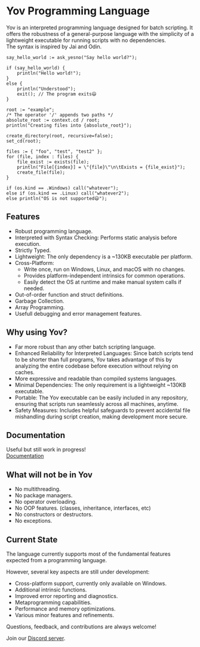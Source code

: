 # Yov Programming Language

Yov is an interpreted programming language designed for batch scripting.
It offers the robustness of a general-purpose language with the simplicity of a lightweight executable for running scripts with no dependencies.<br>
The syntax is inspired by Jai and Odin.

```yov
say_hello_world := ask_yesno("Say hello world?");

if (say_hello_world) {
    println("Hello world!");
}
else {
    println("Understood");
    exit(); // The program exits😃
}

root := "example";
/* The operator '/' appends two paths */
absolute_root := context.cd / root;
println("Creating files into {absolute_root}");

create_directory(root, recursive=false);
set_cd(root);

files := { "foo", "test", "test2" };
for (file, index : files) {
    file_exist := exists(file);
    println("File[{index}] = \"{file}\"\n\tExists = {file_exist}");
    create_file(file);
}

if (os.kind == .Windows) call("whatever");
else if (os.kind == .Linux) call("whatever2");
else println("OS is not supported😃");

```

## Features

- Robust programming language.
- Interpreted with Syntax Checking: Performs static analysis before execution.
- Strictly Typed.
- Lightweight: The only dependency is a ~130KB executable per platform.
- Cross-Platform:
    - Write once, run on Windows, Linux, and macOS with no changes.
    - Provides platform-independent intrinsics for common operations.
    - Easily detect the OS at runtime and make manual system calls if needed.
- Out-of-order function and struct definitions.
- Garbage Collection.
- Array Programming.
- Usefull debugging and error management features.

## Why using Yov?

- Far more robust than any other batch scripting language.
- Enhanced Reliability for Interpreted Languages: Since batch scripts tend to be shorter than full programs, 
Yov takes advantage of this by analyzing the entire codebase before execution without relying on caches.
- More expressive and readable than compiled systems languages.
- Minimal Dependencies: The only requirement is a lightweight ~130KB executable.
- Portable: The Yov executable can be easily included in any repository, ensuring that scripts run seamlessly across all machines, anytime.
- Safety Measures: Includes helpful safeguards to prevent accidental file mishandling during script creation, making development more secure.

## Documentation

Useful but still work in progress!<br>
[Documentation](docs/index.md)

## What will not be in Yov

- No multithreading.
- No package managers.
- No operator overloading.
- No OOP features. (classes, inheritance, interfaces, etc)
- No constructors or destructors.
- No exceptions.

## Current State

The language currently supports most of the fundamental features expected from a programming language.

However, several key aspects are still under development:
- Cross-platform support, currently only available on Windows.
- Additional intrinsic functions.
- Improved error reporting and diagnostics.
- Metaprogramming capabilities.
- Performance and memory optimizations.
- Various minor features and refinements.

Questions, feedback, and contributions are always welcome!

Join our [Discord server](https://discord.gg/KW4vFgPXxq).